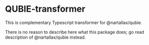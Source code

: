 # QUBIE-transformer

This is complementary Typescript transformer for @nartallax/qubie.  

There is no reason to describe here what this package does; go read description of @nartallax/qubie instead.
